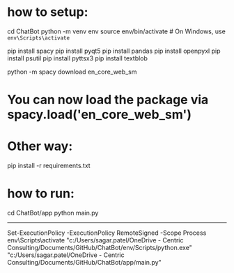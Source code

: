 # how to setup:

cd ChatBot
python -m venv env
source env/bin/activate # On Windows, use `env\Scripts\activate`

pip install spacy
pip install pyqt5
pip install pandas
pip install openpyxl
pip install psutil
pip install pyttsx3
pip install textblob

python -m spacy download en_core_web_sm

# You can now load the package via spacy.load('en_core_web_sm')

# Other way:

pip install -r requirements.txt

# how to run:

cd ChatBot/app
python main.py
____________________________
Set-ExecutionPolicy -ExecutionPolicy RemoteSigned 
-Scope Process
env\Scripts\activate
"c:/Users/sagar.patel/OneDrive - Centric Consulting/Documents/GitHub/ChatBot/env/Scripts/python.exe" "c:/Users/sagar.patel/OneDrive - Centric Consulting/Documents/GitHub/ChatBot/app/main.py"